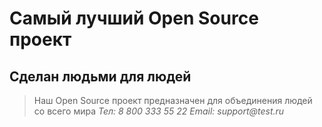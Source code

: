 # Самый лучший Open Source проект
## Сделан людьми для людей
> Наш Open Source проект предназначен для объединения людей со всего мира
_Тел: 8 800 333 55 22
Email: support@test.ru_
